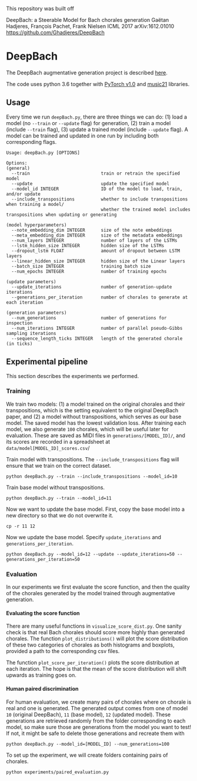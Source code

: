 This repository was built off

DeepBach: a Steerable Model for Bach chorales generation
Gaëtan Hadjeres, François Pachet, Frank Nielsen
ICML 2017 arXiv:1612.01010
https://github.com/Ghadjeres/DeepBach

# DeepBach
The DeepBach augmentative generation project is described [here](https://alisawuffles.github.io/project/deepbach/).

The code uses python 3.6 together with [PyTorch v1.0](https://pytorch.org/) and
 [music21](http://web.mit.edu/music21/) libraries.

## Usage
Every time we run `deepBach.py`, there are three things we can do: (1) load a model (no `--train` or `--update` flag) for generation, (2) train a model (include `--train` flag), (3) update a trained model (include `--update` flag). A model can be trained and updated in one run by including both corresponding flags.

```
Usage: deepBach.py [OPTIONS]

Options:
(general)
  --train                           train or retrain the specified model
  --update                          update the specified model
  --model_id INTEGER                ID of the model to load, train, and/or update
  --include_transpositions          whether to include transpositions when training a model/
                                    whether the trained model includes transpositions when updating or generating

(model hyperparameters)
  --note_embedding_dim INTEGER      size of the note embeddings
  --meta_embedding_dim INTEGER      size of the metadata embeddings
  --num_layers INTEGER              number of layers of the LSTMs
  --lstm_hidden_size INTEGER        hidden size of the LSTMs
  --dropout_lstm FLOAT              amount of dropout between LSTM layers
  --linear_hidden_size INTEGER      hidden size of the Linear layers
  --batch_size INTEGER              training batch size
  --num_epochs INTEGER              number of training epochs

(update parameters)
  --update_iterations               number of generation-update iterations
  --generations_per_iteration       number of chorales to generate at each iteration

(generation parameters)
  --num_generations                 number of generations for inspection
  --num_iterations INTEGER          number of parallel pseudo-Gibbs sampling iterations
  --sequence_length_ticks INTEGER   length of the generated chorale (in ticks)
```

## Experimental pipeline
This section describes the experiments we performed.
### Training
We train two models: (1) a model trained on the original chorales and their transpositions, which is the setting equivalent to the original DeepBach paper, and (2) a model without transpositions, which serves as our base model. The saved model has the lowest validation loss. After training each model, we also generate `100` chorales, which will be useful later for evaluation. These are saved as MIDI files in `generations/[MODEL_ID]/`, and its scores are recorded in a spreadsheet at `data/model[MODEL_ID]_scores.csv`/

Train model with transpositions. The `--include_transpositions` flag will ensure that we train on the correct dataset.
```
python deepBach.py --train --include_transpositions --model_id=10
```

Train base model without transpositions.
```
python deepBach.py --train --model_id=11
```
Now we want to update the base model. First, copy the base model into a new directory so that we do not overwrite it.
```
cp -r 11 12
```
Now we update the base model. Specify `update_iterations` and `generations_per_iteration`. 
```
python deepBach.py --model_id=12 --update --update_iterations=50 --generations_per_iteration=50
```
### Evaluation
In our experiments we first evaluate the score function, and then the quality of the chorales generated by the model trained through augmentative generation.
#### Evaluating the score function
There are many useful functions in `visualize_score_dist.py`. One sanity check is that real Bach chorales should score more highly than generated chorales. The function `plot_distributions()` will plot the score distribution of these two categories of chorales as both histograms and boxplots, provided a path to the corresponding csv files. 

The function `plot_score_per_iteration()` plots the score distribution at each iteration. The hope is that the mean of the score distribution will shift upwards as training goes on.

#### Human paired discrimination
For human evaluation, we create many pairs of chorales where on chorale is real and one is generated. The generated output comes from one of model `10` (original DeepBach), `11` (base model), `12` (updated model). These generations are retrieved randomly from the folder corresponding to each model, so make sure those are generations from the model you want to test! If not, it might be safe to delete those generations and recreate them with
```
python deepBach.py --model_id=[MODEL_ID] --num_generations=100
```

To set up the experiment, we will create folders containing pairs of chorales. 
```
python experiments/paired_evaluation.py
```


